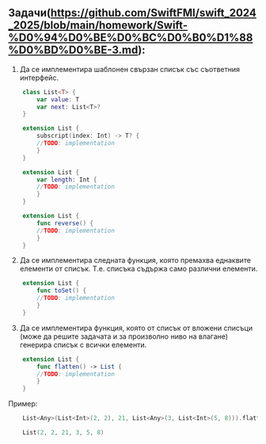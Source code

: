 ## Задачи(https://github.com/SwiftFMI/swift_2024_2025/blob/main/homework/Swift-%D0%94%D0%BE%D0%BC%D0%B0%D1%88%D0%BD%D0%BE-3.md):

1. Да се имплементира шаблонен свързан списък със съответния интерфейс. 
```swift 
    class List<T> {
        var value: T
        var next: List<T>?
    }

    extension List {
        subscript(index: Int) -> T? {
        //TODO: implementation
        }
    }

    extension List {
        var length: Int {
        //TODO: implementation
        }
    }

    extension List {
        func reverse() {
        //TODO: implementation
        }
    }
```

2. Да се имплемeнтира следната функция, която премахва еднаквите елементи от списък. Т.е. списъка съдържа само различни елементи.

```swift 
    extension List {
        func toSet() {
        //TODO: implementation
        }
    }
```

3. Да се имплемeнтира функция, която от списък от вложени списъци (може да решите задачата и за произволно ниво на влагане) генерира списък с всички елементи.

```swift 
    extension List {
        func flatten() -> List {
        //TODO: implementation
        }
    }
```
Пример:
```swift 
    List<Any>(List<Int>(2, 2), 21, List<Any>(3, List<Int>(5, 8))).flatten()

    List(2, 2, 21, 3, 5, 8)
```